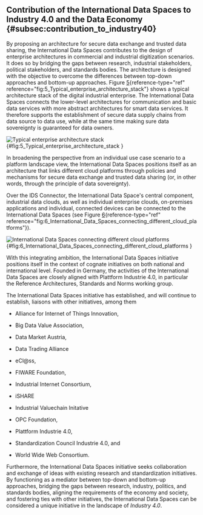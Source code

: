 ## Contribution of the International Data Spaces to Industry 4.0 and the Data Economy {#subsec:contribution_to_industry40}

By proposing an architecture for secure data exchange and trusted data
sharing, the International Data Spaces contributes to the design of
enterprise architectures in commercial and industrial digitization
scenarios. It does so by bridging the gaps between research, industrial
stakeholders, political stakeholders, and standards bodies. The
architecture is designed with the objective to overcome the differences
between top-down approaches and bottom-up approaches. Figure
[5](#fig:5_Typical_enterprise_architecture_stack){reference-type="ref"
reference="fig:5_Typical_enterprise_architecture_stack"} shows a typical
architecture stack of the digital industrial enterprise. The
International Data Spaces connects the lower-level architectures for
communication and basic data services with more abstract architectures
for smart data services. It therefore supports the establishment of
secure data supply chains from data source to data use, while at the
same time making sure data sovereignty is guaranteed for data owners.


![ Typical enterprise architecture
stack](../media/image16.png){#fig:5_Typical_enterprise_architecture_stack
}


In broadening the perspective from an individual use case scenario to a
platform landscape view, the International Data Spaces positions itself
as an architecture that links different cloud platforms through policies
and mechanisms for secure data exchange and trusted data sharing (or, in
other words, through the principle of data sovereignty). 

Over the IDS Connector, the International Data Space's central
component, industrial data clouds, as well as individual enterprise
clouds, on-premises applications and individual, connected devices can
be connected to the International Data Spaces (see Figure
[6](#fig:6_International_Data_Spaces_connecting_different_cloud_platforms){reference-type="ref"
reference="fig:6_International_Data_Spaces_connecting_different_cloud_platforms"}).


![ International Data Spaces connecting different cloud
platforms](../media/image17.png){#fig:6_International_Data_Spaces_connecting_different_cloud_platforms
}


With this integrating ambition, the International Data Spaces initiative
positions itself in the context of cognate initiatives on both national
and international level. Founded in Germany, the activities of the
International Data Spaces are closely aligned with Plattform Industrie
4.0, in particular the Reference Architectures, Standards and Norms
working group.

The International Data Spaces initiative has established, and will
continue to establish, liaisons with other initiatives, among them

-   Alliance for Internet of Things Innovation,

-   Big Data Value Association,

-   Data Market Austria,

-   Data Trading Alliance

-   eCl\@ss,

-   FIWARE Foundation,

-   Industrial Internet Consortium,

-   iSHARE

-   Industrial Valuechain Initative

-   OPC Foundation,

-   Plattform Industrie 4.0,

-   Standardization Council Industrie 4.0, and

-   World Wide Web Consortium.

Furthermore, the International Data Spaces initiative seeks
collaboration and exchange of ideas with existing research and
standardization initiatives. By functioning as a mediator between
top-down and bottom-up approaches, bridging the gaps between research,
industry, politics, and standards bodies, aligning the requirements of
the economy and society, and fostering ties with other initiatives, the
International Data Spaces can be considered a unique initiative in the
landscape of *Industry 4.0*.

[^1]: https://www.digitale-technologien.de/DT/Redaktion/DE/Downloads/Publikation/SSWII_Programmbroschuere.pdf

[^2]: https://www.ishareworks.org/

[^3]: https://www.internationaldataspaces.org/ressource-hub/publications-ids/
